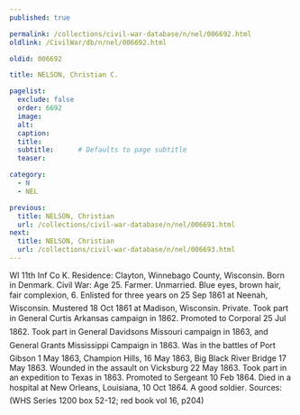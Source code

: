 ```yaml
---
published: true

permalink: /collections/civil-war-database/n/nel/006692.html
oldlink: /CivilWar/db/n/nel/006692.html

oldid: 006692

title: NELSON, Christian C.

pagelist:
  exclude: false
  order: 6692
  image: 
  alt:
  caption:
  title:
  subtitle:      # Defaults to page subtitle
  teaser:

category: 
  - N 
  - NEL

previous:
  title: NELSON, Christian
  url: /collections/civil-war-database/n/nel/006691.html  
next:
  title: NELSON, Christian
  url: /collections/civil-war-database/n/nel/006693.html   
---
```

WI 11th Inf Co K. Residence: Clayton, Winnebago County, Wisconsin. Born in Denmark. Civil War: Age 25. Farmer. Unmarried. Blue eyes, brown hair, fair complexion, 6&#146;. Enlisted for three years on 25 Sep 1861 at Neenah, Wisconsin. Mustered 18 Oct 1861 at Madison, Wisconsin. Private. Took part in General Curtis&#146; Arkansas campaign in 1862. Promoted to Corporal 25 Jul 1862. Took part in General Davidson&#146;s Missouri campaign in 1863, and General Grant&#146;s Mississippi Campaign in 1863. Was in the battles of Port Gibson 1 May 1863, Champion Hills, 16 May 1863, Big Black River Bridge 17 May 1863. Wounded in the assault on Vicksburg 22 May 1863. Took part in an expedition to Texas in 1863. Promoted to Sergeant 10 Feb 1864. Died in a hospital at New Orleans, Louisiana, 10 Oct 1864. &#147;A good soldier&#148;. Sources: (WHS Series 1200 box 52-12; red book vol 16, p204)